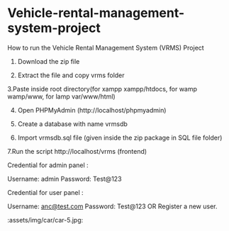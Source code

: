 # Vehicle-rental-management-system-project
How to run the Vehicle Rental Management System (VRMS) Project

1. Download the zip file

2. Extract the file and copy vrms folder

3.Paste inside root directory(for xampp xampp/htdocs, for wamp wamp/www, for lamp var/www/html)

4. Open PHPMyAdmin (http://localhost/phpmyadmin)

5. Create a database with name vrmsdb

6. Import vrmsdb.sql file (given inside the zip package in SQL file folder)

7.Run the script http://localhost/vrms (frontend)

Credential for admin panel :

Username: admin
Password: Test@123

Credential for user panel :

Username: anc@test.com
Password: Test@123
OR Register a new user.

:assets/img/car/car-5.jpg:
